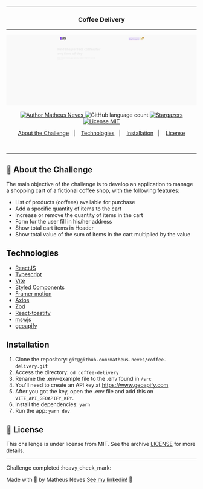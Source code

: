 
---
<h3 align="center">
  Coffee Delivery
</h3>

---

<p align="center"><img width="1000" src=".github/demo.gif"/></p>


<p align="center">
  <a href="https://github.com/matheus-neves">
    <img alt="Author Matheus Neves" src="https://img.shields.io/badge/author-Matheus%20Neves-%2306b656?color=06b656&style=for-the-badge">
  </a>
  <img alt="GitHub language count" src="https://img.shields.io/github/languages/count/matheus-neves/ignite-reactjs-challenge-spacetraveling?color=06b656&style=for-the-badge">
  <a href="https://github.com/matheus-neves/ignite-todo-challenge/stargazers">
    <img alt="Stargazers" src="https://img.shields.io/github/stars/matheus-neves/ignite-reactjs-challenge-spacetraveling?color=06b656&style=for-the-badge">
  </a>
  <a href="https://github.com/matheus-neves/ignite-todo-challenge/blob/main/LICENSE">
    <img alt="License MIT" src="https://img.shields.io/badge/license-MIT-%2304D361?color=06b656&style=for-the-badge">
  </a>
</p>

<p align="center">
  <a href="#rocket-about-the-challenge">About the Challenge</a>&nbsp;&nbsp;&nbsp;|&nbsp;&nbsp;&nbsp;
  <a href="#technologies">Technologies</a>&nbsp;&nbsp;&nbsp;|&nbsp;&nbsp;&nbsp;
  <a href="#installation">Installation</a>&nbsp;&nbsp;&nbsp;|&nbsp;&nbsp;&nbsp;
  <a href="#memo-license">License</a>
</p>

<br/>

---

## :rocket: About the Challenge

The main objective of the challenge is to develop an application to manage a shopping cart of a fictional coffee shop, with the following features:
- List of products (coffees) available for purchase
- Add a specific quantity of items to the cart
- Increase or remove the quantity of items in the cart
- Form for the user fill in his/her address
- Show total cart items in Header
- Show total value of the sum of items in the cart multiplied by the value


## Technologies

- [ReactJS](https://reactjs.org/)
- [Typescript](https://www.typescriptlang.org/)
- [Vite](https://vitejs.dev/)
- [Styled Components](https://styled-components.com/)
- [Framer motion](https://www.framer.com/motion/)
- [Axios](https://axios-http.com/)
- [Zod](https://github.com/colinhacks/zod)
- [React-toastify](https://fkhadra.github.io/react-toastify/introduction)
- [mswjs](https://mswjs.io/)
- [geoapify](https://www.geoapify.com/)


## Installation

1. Clone the repository: `git@github.com:matheus-neves/coffee-delivery.git`
2. Access the directory: `cd coffee-delivery`
3. Rename the .env-example file to the .env found in `/src`
4. You'll need to create an API key at https://www.geoapify.com
5. After you got the key, open the .env file and add this on `VITE_API_GEOAPIFY_KEY`.
6. Install the dependencies: `yarn`
7. Run the app: `yarn dev`

## :memo: License

This challenge is under license from MIT. See the archive [LICENSE](https://github.com/matheus-neves/coffee-delivery/blob/main/LICENSE.md) for more details.

---

<p>Challenge completed :heavy_check_mark:</p>

Made with 💜 by Matheus Neves [See my linkedin!](https://www.linkedin.com/in/matheus-neves-front-end/) :wave:
